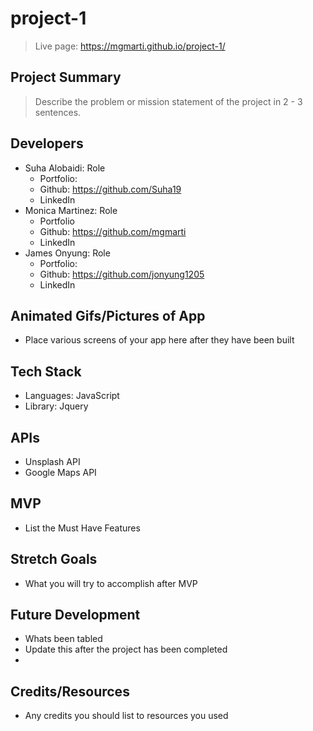 # project-1

> Live page: https://mgmarti.github.io/project-1/

## Project Summary

> Describe the problem or mission statement of the project in 2 - 3 sentences.

## Developers

- Suha Alobaidi: Role
  - Portfolio:
  - Github: https://github.com/Suha19
  - LinkedIn
- Monica Martinez: Role
  - Portfolio
  - Github: https://github.com/mgmarti
  - LinkedIn
- James Onyung: Role
  - Portfolio:
  - Github: https://github.com/jonyung1205
  - LinkedIn

## Animated Gifs/Pictures of App

- Place various screens of your app here after they have been built

## Tech Stack

- Languages: JavaScript
- Library: Jquery


## APIs

- Unsplash API
- Google Maps API

## MVP

- List the Must Have Features

## Stretch Goals

- What you will try to accomplish after MVP

## Future Development

- Whats been tabled
- Update this after the project has been completed
- 

## Credits/Resources

- Any credits you should list to resources you used